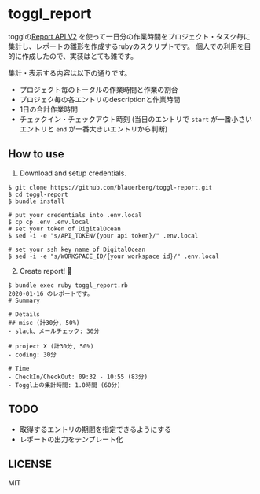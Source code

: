 # toggl_report

togglの[Report API V2](https://github.com/toggl/toggl_api_docs/blob/master/reports.md) を使って一日分の作業時間をプロジェクト・タスク毎に集計し、レポートの雛形を作成するrubyのスクリプトです。
個人での利用を目的に作成したので、実装はとても雑です。

集計・表示する内容は以下の通りです。
- プロジェクト毎のトータルの作業時間と作業の割合
- プロジェク毎の各エントリのdescriptionと作業時間
- 1日の合計作業時間
- チェックイン・チェックアウト時刻 (当日のエントリで `start` が一番小さいエントリと `end` が一番大きいエントリから判断)

## How to use

1. Download and setup credentials.
```
$ git clone https://github.com/blauerberg/toggl-report.git
$ cd toggl-report
$ bundle install

# put your credentials into .env.local
$ cp cp .env .env.local
# set your token of DigitalOcean
$ sed -i -e "s/API_TOKEN/{your api token}/" .env.local

# set your ssh key name of DigitalOcean
$ sed -i -e "s/WORKSPACE_ID/{your workspace id}/" .env.local
```

2. Create report! :slightly_smiling_face:
```
$ bundle exec ruby toggl_report.rb
2020-01-16 のレポートです。
# Summary

# Details
## misc (計30分, 50%)
- slack、メールチェック: 30分

# project X (計30分, 50%)
- coding: 30分

# Time
- CheckIn/CheckOut: 09:32 - 10:55 (83分)
- Toggl上の集計時間: 1.0時間 (60分)
```

## TODO
- 取得するエントリの期間を指定できるようにする
- レポートの出力をテンプレート化

## LICENSE

MIT